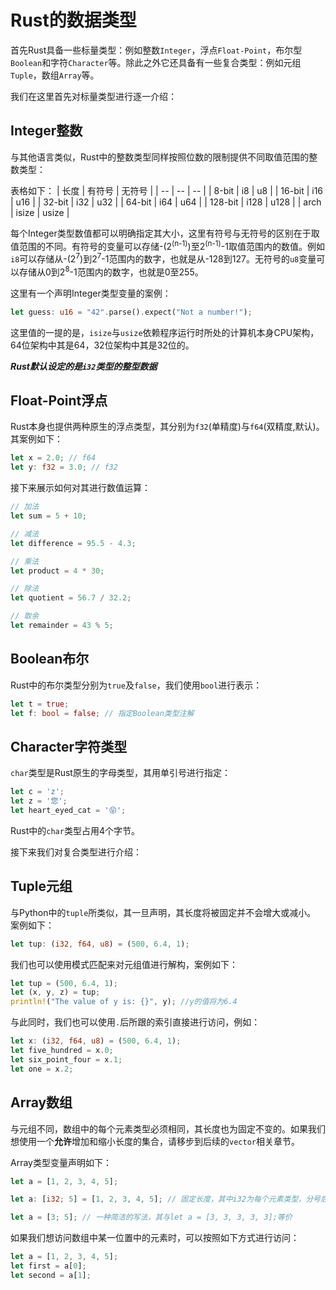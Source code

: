 # Rust的数据类型
首先Rust具备一些标量类型：例如整数`Integer`，浮点`Float-Point`，布尔型`Boolean`和字符`Character`等。除此之外它还具备有一些复合类型：例如元组`Tuple`，数组`Array`等。

我们在这里首先对标量类型进行逐一介绍：

## Integer整数
与其他语言类似，Rust中的整数类型同样按照位数的限制提供不同取值范围的整数类型：

表格如下：
| 长度 | 有符号 | 无符号 |
| -- | -- | -- |
| 8-bit	| i8 | u8 |
| 16-bit	| i16 | u16 |
| 32-bit	| i32 | u32 |
| 64-bit	| i64 | u64 |
| 128-bit	| i128 | u128 |
| arch	| isize | usize |

每个Integer类型数值都可以明确指定其大小，这里有符号与无符号的区别在于取值范围的不同。有符号的变量可以存储-(2<sup>(n-1)</sup>)至2<sup>(n-1)</sup>-1取值范围内的数值。例如`i8`可以存储从-(2<sup>7</sup>)到2<sup>7</sup>-1范围内的数字，也就是从-128到127。无符号的`u8`变量可以存储从0到2<sup>8</sup>-1范围内的数字，也就是0至255。

这里有一个声明Integer类型变量的案例：

```rust
let guess: u16 = "42".parse().expect("Not a number!");
```

这里值的一提的是，`isize`与`usize`依赖程序运行时所处的计算机本身CPU架构，64位架构中其是64，32位架构中其是32位的。

***Rust默认设定的是`i32`类型的整型数据***

## Float-Point浮点
Rust本身也提供两种原生的浮点类型，其分别为`f32`(单精度)与`f64`(双精度,默认)。
其案例如下：
```rust
let x = 2.0; // f64
let y: f32 = 3.0; // f32
```
接下来展示如何对其进行数值运算：
```rust
// 加法
let sum = 5 + 10;

// 减法
let difference = 95.5 - 4.3;

// 乘法
let product = 4 * 30;

// 除法
let quotient = 56.7 / 32.2;

// 取余
let remainder = 43 % 5;
```
## Boolean布尔
Rust中的布尔类型分别为`true`及`false`，我们使用`bool`进行表示：
```rust
let t = true;
let f: bool = false; // 指定Boolean类型注解
```
## Character字符类型
`char`类型是Rust原生的字母类型，其用单引号进行指定：
```rust
let c = 'z';
let z = '您';
let heart_eyed_cat = '😝';
```
Rust中的`char`类型占用4个字节。

接下来我们对复合类型进行介绍：
## Tuple元组
与Python中的`tuple`所类似，其一旦声明，其长度将被固定并不会增大或减小。
案例如下：
```rust
let tup: (i32, f64, u8) = (500, 6.4, 1);
```
我们也可以使用模式匹配来对元组值进行解构，案例如下：
```rust
let tup = (500, 6.4, 1);
let (x, y, z) = tup;
println!("The value of y is: {}", y); //y的值将为6.4
```
与此同时，我们也可以使用`.`后所跟的索引直接进行访问，例如：
```rust
let x: (i32, f64, u8) = (500, 6.4, 1);
let five_hundred = x.0;
let six_point_four = x.1;
let one = x.2;
```

## Array数组
与元组不同，数组中的每个元素类型必须相同，其长度也为固定不变的。如果我们想使用一个<b>允许</b>增加和缩小长度的集合，请移步到后续的`vector`相关章节。

Array类型变量声明如下：
```rust
let a = [1, 2, 3, 4, 5];

let a: [i32; 5] = [1, 2, 3, 4, 5]; // 固定长度，其中i32为每个元素类型，分号后为元素个数

let a = [3; 5]; // 一种简洁的写法，其与let a = [3, 3, 3, 3, 3];等价
```
如果我们想访问数组中某一位置中的元素时，可以按照如下方式进行访问：
```rust
let a = [1, 2, 3, 4, 5];
let first = a[0];
let second = a[1];
```